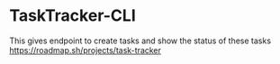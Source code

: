 # TaskTracker-CLI
This gives endpoint to create tasks and show the status of these tasks
https://roadmap.sh/projects/task-tracker

